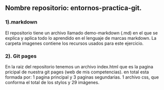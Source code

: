 ## Nombre repositorio: entornos-practica-git.

### 1).markdown
El repositorio tiene un archivo llamado demo-markdown (.md) en el que se explica y aplica todo lo aprendido en el lenguaje de marcas markdown.
La carpeta imagenes contiene los recursos usados para este ejercicio.

### 2). Git pages
En la raiz del repositorio tenemos un archivo index.html que es la pagina pricipal de nuestra git pages (web de mis competencias). 
en total esta formada por:
1 pagina principal y 3 paginas segundarias.
1 archivo css, que conforma el total de los stylos y 29 imágenes.


